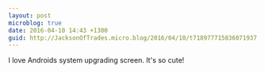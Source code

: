 ```yaml
---
layout: post
microblog: true
date: 2016-04-10 14:43 +1300
guid: http://JacksonOfTrades.micro.blog/2016/04/10/t718977715836071937.html
---
```

I love Androids system upgrading screen. It's so cute!
